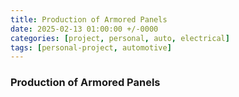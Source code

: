 ```yaml
---
title: Production of Armored Panels
date: 2025-02-13 01:00:00 +/-0000
categories: [project, personal, auto, electrical]
tags: [personal-project, automotive]
---
```


### Production of Armored Panels 
